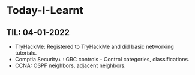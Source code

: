 # Today-I-Learnt

## TIL: 04-01-2022

- TryHackMe: Registered to TryHackMe and did basic networking tutorials.
- Comptia Security+ : GRC controls - Control categories, classifications.
- CCNA: OSPF neighbors, adjacent neighbors.



